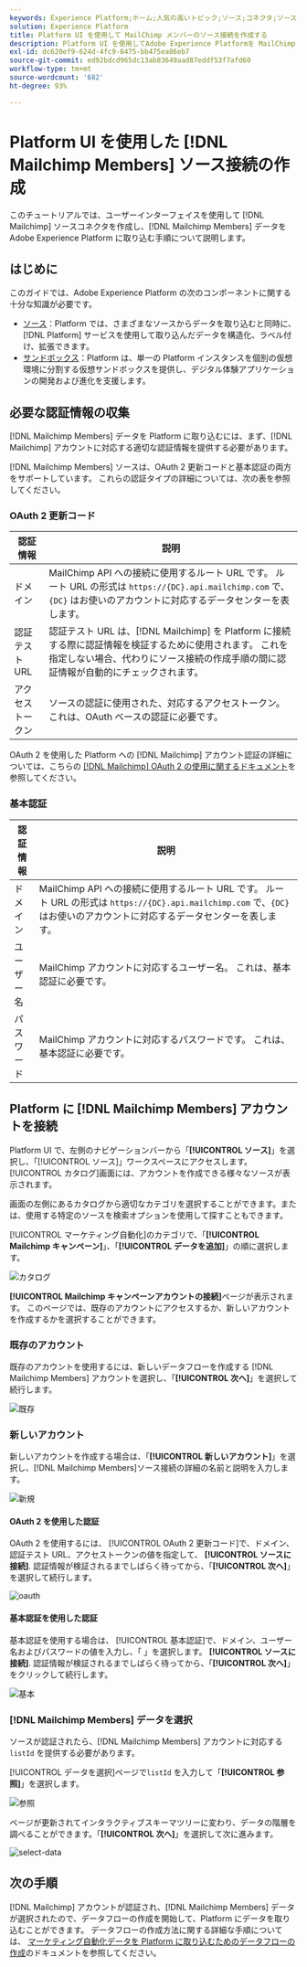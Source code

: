 ```yaml
---
keywords: Experience Platform;ホーム;人気の高いトピック;ソース;コネクタ;ソースコネクタ;ソース sdk;SDK;SDK
solution: Experience Platform
title: Platform UI を使用して MailChimp メンバーのソース接続を作成する
description: Platform UI を使用してAdobe Experience Platformを MailChimp メンバーに接続する方法を説明します。
exl-id: dc620ef9-624d-4fc9-8475-bb475ea86eb7
source-git-commit: ed92bdcd965dc13ab83649aad87eddf53f7afd60
workflow-type: tm+mt
source-wordcount: '682'
ht-degree: 93%

---
```


# Platform UI を使用した [!DNL Mailchimp Members] ソース接続の作成

このチュートリアルでは、ユーザーインターフェイスを使用して [!DNL Mailchimp] ソースコネクタを作成し、[!DNL Mailchimp Members] データを Adobe Experience Platform に取り込む手順について説明します。

## はじめに

このガイドでは、Adobe Experience Platform の次のコンポーネントに関する十分な知識が必要です。

* [ソース](../../../../home.md)：Platform では、さまざまなソースからデータを取り込むと同時に、[!DNL Platform] サービスを使用して取り込んだデータを構造化、ラベル付け、拡張できます。
* [サンドボックス](../../../../../sandboxes/home.md)：Platform は、単一の Platform インスタンスを個別の仮想環境に分割する仮想サンドボックスを提供し、デジタル体験アプリケーションの開発および進化を支援します。

## 必要な認証情報の収集

[!DNL Mailchimp Members] データを Platform に取り込むには、まず、[!DNL Mailchimp] アカウントに対応する適切な認証情報を提供する必要があります。

[!DNL Mailchimp Members] ソースは、OAuth 2 更新コードと基本認証の両方をサポートしています。 これらの認証タイプの詳細については、次の表を参照してください。　

### OAuth 2 更新コード

| 認証情報 | 説明 |
| --- | --- |
| ドメイン | MailChimp API への接続に使用するルート URL です。 ルート URL の形式は `https://{DC}.api.mailchimp.com` で、 `{DC}` はお使いのアカウントに対応するデータセンターを表します。 |
| 認証テスト URL | 認証テスト URL は、[!DNL Mailchimp] を Platform に接続する際に認証情報を検証するために使用されます。 これを指定しない場合、代わりにソース接続の作成手順の間に認証情報が自動的にチェックされます。 |
| アクセストークン | ソースの認証に使用された、対応するアクセストークン。これは、OAuth ベースの認証に必要です。 |

OAuth 2 を使用した Platform への [!DNL Mailchimp] アカウント認証の詳細については、こちらの [[!DNL Mailchimp] OAuth 2 の使用に関するドキュメント](https://mailchimp.com/developer/marketing/guides/access-user-data-oauth-2/)を参照してください。

### 基本認証

| 認証情報 | 説明 |
| --- | --- |
| ドメイン | MailChimp API への接続に使用するルート URL です。 ルート URL の形式は `https://{DC}.api.mailchimp.com` で、`{DC}` はお使いのアカウントに対応するデータセンターを表します。 |
| ユーザー名 | MailChimp アカウントに対応するユーザー名。 これは、基本認証に必要です。 |
| パスワード | MailChimp アカウントに対応するパスワードです。 これは、基本認証に必要です。 |

## Platform に [!DNL Mailchimp Members] アカウントを接続

Platform UI で、左側のナビゲーションバーから「**[!UICONTROL ソース]**」を選択し、「[!UICONTROL ソース]」ワークスペースにアクセスします。 [!UICONTROL カタログ]画面には、アカウントを作成できる様々なソースが表示されます。

画面の左側にあるカタログから適切なカテゴリを選択することができます。または、使用する特定のソースを検索オプションを使用して探すこともできます。

[!UICONTROL マーケティング自動化]のカテゴリで、「**[!UICONTROL Mailchimp キャンペーン]**」、「**[!UICONTROL データを追加]**」の順に選択します。

![カタログ](../../../../images/tutorials/create/mailchimp-members/catalog.png)

**[!UICONTROL Mailchimp キャンペーンアカウントの接続]**&#x200B;ページが表示されます。 このページでは、既存のアカウントにアクセスするか、新しいアカウントを作成するかを選択することができます。

### 既存のアカウント

既存のアカウントを使用するには、新しいデータフローを作成する [!DNL Mailchimp Members] アカウントを選択し、「**[!UICONTROL 次へ]**」を選択して続行します。

![既存](../../../../images/tutorials/create/mailchimp-members/existing.png)

### 新しいアカウント

新しいアカウントを作成する場合は、「**[!UICONTROL 新しいアカウント]**」を選択し、[!DNL Mailchimp Members]ソース接続の詳細の名前と説明を入力します。

![新規](../../../../images/tutorials/create/mailchimp-members/new.png)


#### OAuth 2 を使用した認証

OAuth 2 を使用するには、 [!UICONTROL OAuth 2 更新コード]で、ドメイン、認証テスト URL、アクセストークンの値を指定して、 **[!UICONTROL ソースに接続]**. 認証情報が検証されるまでしばらく待ってから、「**[!UICONTROL 次へ]**」を選択して続行します。

![oauth](../../../../images/tutorials/create/mailchimp-members/oauth.png)

#### 基本認証を使用した認証

基本認証を使用する場合は、 [!UICONTROL 基本認証]で、ドメイン、ユーザー名およびパスワードの値を入力し、「 」を選択します。 **[!UICONTROL ソースに接続]**. 認証情報が検証されるまでしばらく待ってから、「**[!UICONTROL 次へ]**」をクリックして続行します。

![基本](../../../../images/tutorials/create/mailchimp-members/basic.png)

### [!DNL Mailchimp Members] データを選択

ソースが認証されたら、[!DNL Mailchimp Members] アカウントに対応する `listId` を提供する必要があります。

[!UICONTROL データを選択]ページで`listId` を入力して「**[!UICONTROL 参照]**」を選択します。

![参照](../../../../images/tutorials/create/mailchimp-members/explore.png)

ページが更新されてインタラクティブスキーマツリーに変わり、データの階層を調べることができます。「**[!UICONTROL 次へ]**」を選択して次に進みます。

![select-data](../../../../images/tutorials/create/mailchimp-members/select-data.png)

## 次の手順

[!DNL Mailchimp] アカウントが認証され、[!DNL Mailchimp Members] データが選択されたので、データフローの作成を開始して、Platform にデータを取り込むことができます。 データフローの作成方法に関する詳細な手順については、 [マーケティング自動化データを Platform に取り込むためのデータフローの作成](../../dataflow/marketing-automation.md)のドキュメントを参照してください。

